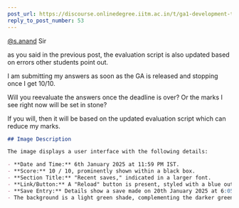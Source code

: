 ```yaml
---
post_url: https://discourse.onlinedegree.iitm.ac.in/t/ga1-development-tools-discussion-thread-tds-jan-2025/161083/73
reply_to_post_number: 53
---
```

[@s.anand](/u/s.anand) Sir

as you said in the previous post, the evaluation script is also updated based on errors other students point out.

I am submitting my answers as soon as the GA is released and stopping once I get 10/10.

Will you reevaluate the answers once the deadline is over? Or the marks I see right now will be set in stone?

If you will, then it will be based on the updated evaluation script which can reduce my marks.

```markdown
## Image Description

The image displays a user interface with the following details:

- **Date and Time:** 6th January 2025 at 11:59 PM IST.
- **Score:** 10 / 10, prominently shown within a black box.
- **Section Title:** "Recent saves," indicated in a larger font.
- **Link/Button:** A "Reload" button is present, styled with a blue outline.
- **Save Entry:** Details show a save made on 20th January 2025 at 6:05:24 PM, with a score of 10.
- The background is a light green shade, complementing the darker green header.
```